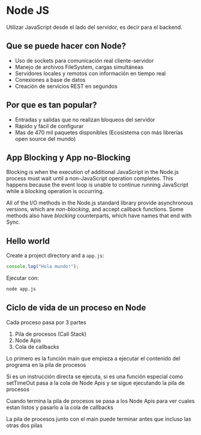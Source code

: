 # Node JS

Utilizar JavaScript desde el lado del servidor, es decir para el backend.

## Que se puede hacer con Node?

- Uso de sockets para comunicación real cliente-servidor
- Manejo de archivos FileSystem, cargas simultáneas
- Servidores locales y remotos con información en tiempo real
- Conexiones a base de datos
- Creación de servicios REST en segundos

## Por que es tan popular?

- Entradas y salidas que no realizan bloqueos del servidor
- Rápido y fácil de configurar
- Mas de 470 mil paquetes disponibles (Ecosistema con más librerías open source del mundo)


## App Blocking y App no-Blocking

Blocking is when the execution of additional JavaScript in the Node.js process must wait until a non-JavaScript operation completes. This happens because the event loop is unable to continue running JavaScript while a blocking operation is occurring.

All of the I/O methods in the Node.js standard library provide asynchronous versions, which are *non-blocking*, and accept callback functions. Some methods also have *blocking* counterparts, which have names that end with Sync.

## Hello world

Create a project directory and a `app.js`:

```js
console.log("Hola mundo!");
```

Ejecutar con:

```bash
node app.js
```

## Ciclo de vida de un proceso en Node

Cada proceso pasa por 3 partes

1. Pila de procesos (Call Stack)
2. Node Apis
3. Cola de callbacks

Lo primero es la función main que empieza a ejecutar el contenido del programa en la pila de procesos

Si es un instrucción directa se ejecuta, si es una función especial como setTimeOut pasa a la cola de Node Apis y se sigue ejecutando la pila de procesos

Cuando termina la pila de procesos se pasa a los Node Apis para ver cuales estan listos y pasarlo a la cola de callbacks

La pila de procesos junto con el main puede terminar antes que incluso las otras dos pilas